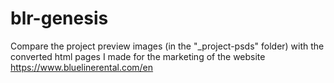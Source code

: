 # blr-genesis

Compare the project preview images (in the "_project-psds" folder) with the converted html pages I made for the marketing of the website https://www.bluelinerental.com/en
